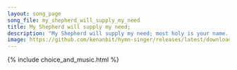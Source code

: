 ```yaml
---
layout: song_page
song_file: my_shepherd_will_supply_my_need
title: My Shepherd will supply my need;
description: "My Shepherd will supply my need; most holy is your name. In pastures fresh you make me feed, beside the living stream. You bring my wand'ring spirit b... christian 4part acapella 3verse arrbykenan textbyother"
image: https://github.com/kenanbit/hymn-singer/releases/latest/download/my_shepherd_will_supply_my_need-trad.png
---
```


{% include choice_and_music.html %}